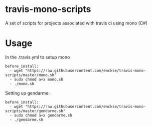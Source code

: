 travis-mono-scripts
===================

A set of scripts for projects associated with travis ci using mono (C#)

Usage
=====
In the .travis.yml to setup mono
```text
before_install:
  - wget "https://raw.githubusercontent.com/enckse/travis-mono-scripts/master/mono.sh"
  - sudo chmod a+x mono.sh
  - ./mono.sh
```

Setting up gendarme:
```text
before_install:
  - wget "https://raw.githubusercontent.com/enckse/travis-mono-scripts/master/gendarme.sh"
  - sudo chmod a+x gendarme.sh
  - ./gendarme.sh
```

